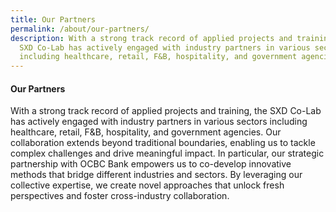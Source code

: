 ```yaml
---
title: Our Partners
permalink: /about/our-partners/
description: With a strong track record of applied projects and training, the
  SXD Co-Lab has actively engaged with industry partners in various sectors
  including healthcare, retail, F&B, hospitality, and government agencies.
---
```

#### **Our Partners**

With a strong track record of applied projects and training, the SXD Co-Lab has actively engaged with industry partners in various sectors including healthcare, retail, F&B, hospitality, and government agencies. Our collaboration extends beyond traditional boundaries, enabling us to tackle complex challenges and drive meaningful impact. In particular, our strategic partnership with OCBC Bank empowers us to co-develop innovative methods that bridge different industries and sectors. By leveraging our collective expertise, we create novel approaches that unlock fresh perspectives and foster cross-industry collaboration. 